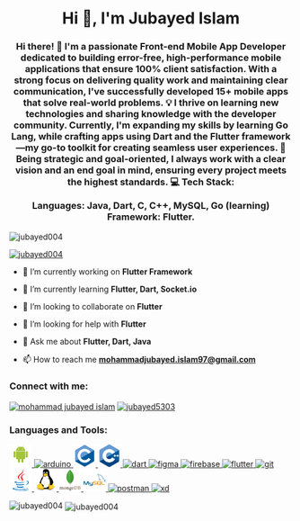 <h1 align="center">Hi 👋, I'm Jubayed Islam</h1>
<h3 align="center">Hi there! 👋 I'm a passionate Front-end Mobile App Developer dedicated to building error-free, high-performance mobile applications that ensure 100% client satisfaction. With a strong focus on delivering quality work and maintaining clear communication, I've successfully developed 15+ mobile apps that solve real-world problems.
💡 I thrive on learning new technologies and sharing knowledge with the developer community. Currently, I'm expanding my skills by learning Go Lang, while crafting apps using Dart and the Flutter framework—my go-to toolkit for creating seamless user experiences.
🎯 Being strategic and goal-oriented, I always work with a clear vision and an end goal in mind, ensuring every project meets the highest standards.
💻 Tech Stack:

Languages: Java, Dart, C, C++, MySQL, Go (learning)
Framework: Flutter.</h3>

<p align="left"> <img src="https://komarev.com/ghpvc/?username=jubayed004&label=Profile%20views&color=0e75b6&style=flat" alt="jubayed004" /> </p>

<p align="left"> <a href="https://github.com/ryo-ma/github-profile-trophy"><img src="https://github-profile-trophy.vercel.app/?username=jubayed004" alt="jubayed004" /></a> </p>

- 🔭 I’m currently working on **Flutter Framework**

- 🌱 I’m currently learning **Flutter, Dart, Socket.io**

- 👯 I’m looking to collaborate on **Flutter**

- 🤝 I’m looking for help with **Flutter**

- 💬 Ask me about **Flutter, Dart, Java**

- 📫 How to reach me **mohammadjubayed.islam97@gmail.com**

<h3 align="left">Connect with me:</h3>
<p align="left">
<a href="https://linkedin.com/in/mohammad jubayed islam" target="blank"><img align="center" src="https://raw.githubusercontent.com/rahuldkjain/github-profile-readme-generator/master/src/images/icons/Social/linked-in-alt.svg" alt="mohammad jubayed islam" height="30" width="40" /></a>
<a href="https://fb.com/jubayed5303" target="blank"><img align="center" src="https://raw.githubusercontent.com/rahuldkjain/github-profile-readme-generator/master/src/images/icons/Social/facebook.svg" alt="jubayed5303" height="30" width="40" /></a>
</p>

<h3 align="left">Languages and Tools:</h3>
<p align="left"> <a href="https://developer.android.com" target="_blank" rel="noreferrer"> <img src="https://raw.githubusercontent.com/devicons/devicon/master/icons/android/android-original-wordmark.svg" alt="android" width="40" height="40"/> </a> <a href="https://www.arduino.cc/" target="_blank" rel="noreferrer"> <img src="https://cdn.worldvectorlogo.com/logos/arduino-1.svg" alt="arduino" width="40" height="40"/> </a> <a href="https://www.cprogramming.com/" target="_blank" rel="noreferrer"> <img src="https://raw.githubusercontent.com/devicons/devicon/master/icons/c/c-original.svg" alt="c" width="40" height="40"/> </a> <a href="https://www.w3schools.com/cpp/" target="_blank" rel="noreferrer"> <img src="https://raw.githubusercontent.com/devicons/devicon/master/icons/cplusplus/cplusplus-original.svg" alt="cplusplus" width="40" height="40"/> </a> <a href="https://dart.dev" target="_blank" rel="noreferrer"> <img src="https://www.vectorlogo.zone/logos/dartlang/dartlang-icon.svg" alt="dart" width="40" height="40"/> </a> <a href="https://www.figma.com/" target="_blank" rel="noreferrer"> <img src="https://www.vectorlogo.zone/logos/figma/figma-icon.svg" alt="figma" width="40" height="40"/> </a> <a href="https://firebase.google.com/" target="_blank" rel="noreferrer"> <img src="https://www.vectorlogo.zone/logos/firebase/firebase-icon.svg" alt="firebase" width="40" height="40"/> </a> <a href="https://flutter.dev" target="_blank" rel="noreferrer"> <img src="https://www.vectorlogo.zone/logos/flutterio/flutterio-icon.svg" alt="flutter" width="40" height="40"/> </a> <a href="https://git-scm.com/" target="_blank" rel="noreferrer"> <img src="https://www.vectorlogo.zone/logos/git-scm/git-scm-icon.svg" alt="git" width="40" height="40"/> </a> <a href="https://www.java.com" target="_blank" rel="noreferrer"> <img src="https://raw.githubusercontent.com/devicons/devicon/master/icons/java/java-original.svg" alt="java" width="40" height="40"/> </a> <a href="https://www.linux.org/" target="_blank" rel="noreferrer"> <img src="https://raw.githubusercontent.com/devicons/devicon/master/icons/linux/linux-original.svg" alt="linux" width="40" height="40"/> </a> <a href="https://www.mongodb.com/" target="_blank" rel="noreferrer"> <img src="https://raw.githubusercontent.com/devicons/devicon/master/icons/mongodb/mongodb-original-wordmark.svg" alt="mongodb" width="40" height="40"/> </a> <a href="https://www.mysql.com/" target="_blank" rel="noreferrer"> <img src="https://raw.githubusercontent.com/devicons/devicon/master/icons/mysql/mysql-original-wordmark.svg" alt="mysql" width="40" height="40"/> </a> <a href="https://postman.com" target="_blank" rel="noreferrer"> <img src="https://www.vectorlogo.zone/logos/getpostman/getpostman-icon.svg" alt="postman" width="40" height="40"/> </a> <a href="https://www.adobe.com/products/xd.html" target="_blank" rel="noreferrer"> <img src="https://cdn.worldvectorlogo.com/logos/adobe-xd.svg" alt="xd" width="40" height="40"/> </a> </p>

<p><img align="left" src="https://github-readme-stats.vercel.app/api/top-langs?username=jubayed004&show_icons=true&locale=en&layout=compact" alt="jubayed004" /></p>

<p>&nbsp;<img align="center" src="https://github-readme-stats.vercel.app/api?username=jubayed004&show_icons=true&locale=en" alt="jubayed004" /></p>



